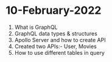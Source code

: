 # 10-February-2022
1. What is GraphQL
2. GraphQL data types & structures
3. Apollo Server and how to create API
4. Created two APIs:- User, Movies
5. How to use different tables in query
